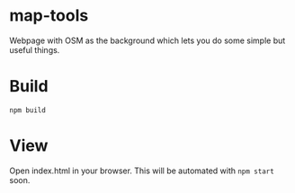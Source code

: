 # map-tools
Webpage with OSM as the background which lets you do some simple but useful things.

# Build
`npm build`

# View
Open index.html in your browser. This will be automated with `npm start` soon.